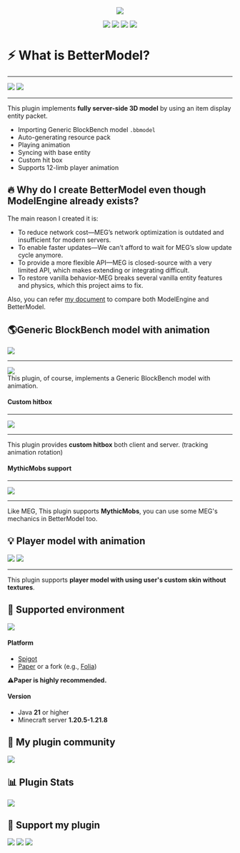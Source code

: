 <div align="center">  

![](https://github.com/user-attachments/assets/89e191ba-ed4f-44ab-bb98-634cfe568dca)

[![](https://cdn.jsdelivr.net/npm/@intergrav/devins-badges@3/assets/cozy/supported/spigot_vector.svg)](https://www.spigotmc.org/resources/121561/)
[![](https://cdn.jsdelivr.net/npm/@intergrav/devins-badges@3/assets/cozy/available/modrinth_vector.svg)](https://modrinth.com/plugin/bettermodel)
[![](https://cdn.jsdelivr.net/npm/@intergrav/devins-badges@3/assets/cozy/available/hangar_vector.svg)](https://hangar.papermc.io/toxicity188/BetterModel)
[![](https://cdn.jsdelivr.net/npm/@intergrav/devins-badges@3/assets/cozy/available/github_vector.svg)](https://github.com/toxicity188/BetterModel)

</div>

# ⚡ What is BetterModel?
* * *
![](https://github.com/user-attachments/assets/5a6c1a8c-6fe2-4a67-a10e-e63e40825d35)
![](https://github.com/user-attachments/assets/ff515577-6a72-48ba-9943-81f00dddb375)
* * *

This plugin implements **fully server-side 3D model** by using an item display entity packet.

- Importing Generic BlockBench model `.bbmodel`
- Auto-generating resource pack
- Playing animation
- Syncing with base entity
- Custom hit box
- Supports 12-limb player animation

## 🔥 Why do I create BetterModel even though ModelEngine already exists?
The main reason I created it is:
- To reduce network cost—MEG’s network optimization is outdated and insufficient for modern servers.
- To enable faster updates—We can’t afford to wait for MEG’s slow update cycle anymore.
- To provide a more flexible API—MEG is closed-source with a very limited API, which makes extending or integrating difficult.
- To restore vanilla behavior-MEG breaks several vanilla entity features and physics, which this project aims to fix.

Also, you can refer [my document](https://github.com/toxicity188/BetterModel/wiki/Compare-with-ModelEngine) to compare both ModelEngine and BetterModel.

## 🌎Generic BlockBench model with animation
![](https://github.com/user-attachments/assets/b4e69aef-a446-4ac3-b84e-eb42fe4f069d)
* * *
[![](https://cdn.jsdelivr.net/npm/@intergrav/devins-badges@3/assets/cozy/social/youtube-singular_vector.svg)](https://youtu.be/f3U7Lmo3aA8?si=SnglL0YKn20CrR7Y)  
This plugin, of course, implements a Generic BlockBench model with animation.

#### Custom hitbox
* * *
![](https://github.com/user-attachments/assets/94aee9ed-9c2f-4975-92c4-3ea84ae31d24)
* * *
This plugin provides **custom hitbox** both client and server. (tracking animation rotation)

#### MythicMobs support
* * *
![](https://github.com/user-attachments/assets/eb2d64ef-7b6e-4306-8c31-d92d0266dbac)
* * *
Like MEG, This plugin supports **MythicMobs**, you can use some MEG's mechanics in BetterModel too.

## 💡 Player model with animation
![](https://github.com/user-attachments/assets/0c13bec2-898f-4d9a-a709-10e0571337f3)
![](https://github.com/user-attachments/assets/034dd64c-6889-4a01-961d-e69679b1c71b)
* * *
This plugin supports **player model with using user's custom skin without textures**.

## 🚀 Supported environment
[![](https://cdn.jsdelivr.net/npm/@intergrav/devins-badges@3/assets/cozy/documentation/ghpages_vector.svg)](https://github.com/toxicity188/BetterModel/wiki)

#### Platform
- [Spigot](https://www.spigotmc.org/)
- [Paper](https://papermc.io/downloads/paper) or a fork (e.g., [Folia](https://papermc.io/downloads/folia))

⚠️**Paper is highly recommended.**

#### Version
- Java **21** or higher
- Minecraft server **1.20.5-1.21.8**

## 🌈 My plugin community
[![](https://discord.com/api/guilds/1012718460297551943/widget.png?style=banner2)](https://discord.com/invite/rePyFESDbk)

## 📊 Plugin Stats
[![](https://bstats.org/signatures/bukkit/BetterModel.svg)](https://bstats.org/plugin/bukkit/BetterModel/24237)

## 💖 Support my plugin
[![](https://cdn.jsdelivr.net/npm/@intergrav/devins-badges@3/assets/cozy/donate/buymeacoffee-singular_vector.svg)](https://buymeacoffee.com/toxicity188)
[![](https://cdn.jsdelivr.net/npm/@intergrav/devins-badges@3/assets/cozy/donate/ghsponsors-singular_vector.svg)](https://github.com/sponsors/toxicity188)
[![](https://cdn.jsdelivr.net/npm/@intergrav/devins-badges@3/assets/cozy/donate/paypal-singular_vector.svg)](https://www.paypal.com/paypalme/toxicity188?country.x=KR&locale.x=en_US)